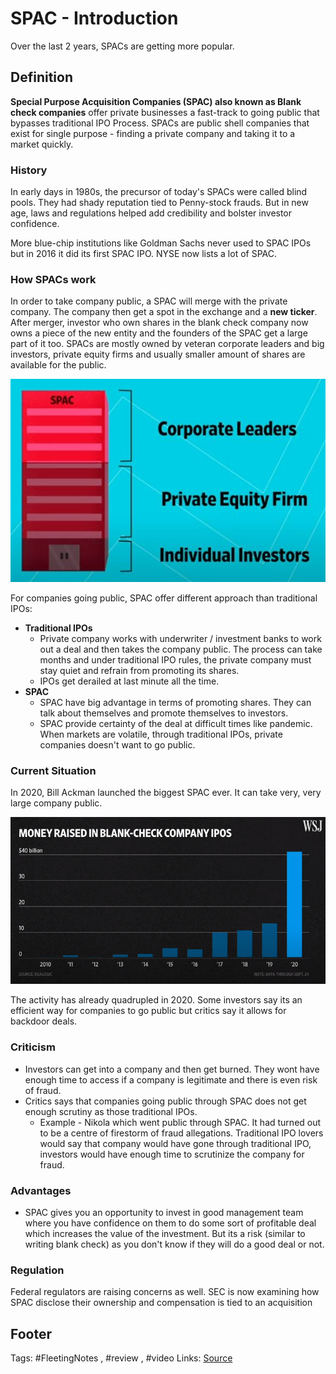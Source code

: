# SPAC - Introduction

Over the last 2 years, SPACs are getting more popular.

## Definition

**Special Purpose Acquisition Companies \(SPAC\) also known as Blank check companies** offer private businesses a fast-track to going public that bypasses traditional IPO Process. SPACs are public shell companies that exist for single purpose - finding a private company and taking it to a market quickly.

### History

In early days in 1980s, the precursor of today's SPACs were called blind pools. They had shady reputation tied to Penny-stock frauds. But in new age, laws and regulations helped add credibility and bolster investor confidence.

More blue-chip institutions like Goldman Sachs never used to SPAC IPOs but in 2016 it did its first SPAC IPO. NYSE now lists a lot of SPAC.

### How SPACs work

In order to take company public, a SPAC will merge with the private company. The company then get a spot in the exchange and a **new ticker**. After merger, investor who own shares in the blank check company now owns a piece of the new entity and the founders of the SPAC get a large part of it too. SPACs are mostly owned by veteran corporate leaders and big investors, private equity firms and usually smaller amount of shares are available for the public.

![SPAC Ownership](https://github.com/hashxim/hconMD/raw/master/Work_MD/Resources/SPAC%20Ownership.JPG)

For companies going public, SPAC offer different approach than traditional IPOs:

* **Traditional IPOs**
  * Private company works with underwriter / investment banks to work out a deal and then takes the company public. The process can take months and under traditional IPO rules, the private company must stay quiet and refrain from promoting its shares. 
  * IPOs get derailed at last minute all the time. 
* **SPAC**
  * SPAC have big advantage in terms of promoting shares. They can talk about themselves and promote themselves to investors.
  * SPAC provide certainty of the deal at difficult times like pandemic. When markets are volatile, through traditional IPOs, private companies doesn't want to go public. 

### Current Situation

In 2020, Bill Ackman launched the biggest SPAC ever. It can take very, very large company public.

![](https://github.com/hashxim/hconMD/raw/master/Work_MD/Resources/image.png)

The activity has already quadrupled in 2020. Some investors say its an efficient way for companies to go public but critics say it allows for backdoor deals.

### Criticism

* Investors can get into a company and then get burned. They wont have enough time to access if a company is legitimate and there is even risk of fraud.
* Critics says that companies going public through SPAC does not get enough scrutiny as those traditional IPOs.
  * Example - Nikola which went public through SPAC. It had turned out to be a centre of firestorm of fraud allegations. Traditional IPO lovers would say that company would have gone through traditional IPO, investors would have enough time to scrutinize the company for fraud. 

### Advantages

* SPAC gives you an opportunity to invest in good management team where you have confidence on them to do some sort of profitable deal which increases the value of the investment. But its a risk \(similar to writing blank check\) as you don't know if they will do a good deal or not. 

### Regulation

Federal regulators are raising concerns as well. SEC is now examining how SPAC disclose their ownership and compensation is tied to an acquisition

## Footer

Tags: \#FleetingNotes , \#review , \#video Links: [Source](https://www.youtube.com/watch?edufilter=NULL&v=okyT7KfnFrI&ab_channel=WallStreetJournal) 

